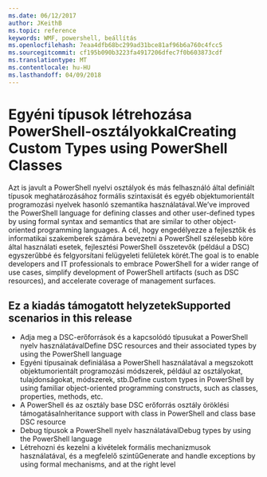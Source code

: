 ```yaml
---
ms.date: 06/12/2017
author: JKeithB
ms.topic: reference
keywords: WMF, powershell, beállítás
ms.openlocfilehash: 7eaa4dfb68bc299ad31bce81af96b6a760c4fcc5
ms.sourcegitcommit: cf195b090b3223fa4917206dfec7f0b603873cdf
ms.translationtype: MT
ms.contentlocale: hu-HU
ms.lasthandoff: 04/09/2018
---
```

# <a name="creating-custom-types-using-powershell-classes"></a><span data-ttu-id="4bdfc-102">Egyéni típusok létrehozása PowerShell-osztályokkal</span><span class="sxs-lookup"><span data-stu-id="4bdfc-102">Creating Custom Types using PowerShell Classes</span></span>

<span data-ttu-id="4bdfc-103">Azt is javult a PowerShell nyelvi osztályok és más felhasználó által definiált típusok meghatározásához formális szintaxisát és egyéb objektumorientált programozási nyelvek hasonló szemantika használatával.</span><span class="sxs-lookup"><span data-stu-id="4bdfc-103">We’ve improved the PowerShell language for defining classes and other user-defined types by using formal syntax and semantics that are similar to other object-oriented programming languages.</span></span> <span data-ttu-id="4bdfc-104">A cél, hogy engedélyezze a fejlesztők és informatikai szakemberek számára bevezetni a PowerShell szélesebb köre által használati esetek, fejlesztési PowerShell összetevők (például a DSC) egyszerűbbé és felgyorsítani felügyeleti felületek körét.</span><span class="sxs-lookup"><span data-stu-id="4bdfc-104">The goal is to enable developers and IT professionals to embrace PowerShell for a wider range of use cases, simplify development of PowerShell artifacts (such as DSC resources), and accelerate coverage of management surfaces.</span></span>

## <a name="supported-scenarios-in-this-release"></a><span data-ttu-id="4bdfc-105">Ez a kiadás támogatott helyzetek</span><span class="sxs-lookup"><span data-stu-id="4bdfc-105">Supported scenarios in this release</span></span>

-   <span data-ttu-id="4bdfc-106">Adja meg a DSC-erőforrások és a kapcsolódó típusukat a PowerShell nyelv használatával</span><span class="sxs-lookup"><span data-stu-id="4bdfc-106">Define DSC resources and their associated types by using the PowerShell language</span></span>
-   <span data-ttu-id="4bdfc-107">Egyéni típusainak definiálása a PowerShell használatával a megszokott objektumorientált programozási módszerek, például az osztályokat, tulajdonságokat, módszerek, stb.</span><span class="sxs-lookup"><span data-stu-id="4bdfc-107">Define custom types in PowerShell by using familiar object-oriented programming constructs, such as classes, properties, methods, etc.</span></span>
-   <span data-ttu-id="4bdfc-108">A PowerShell és az osztály base DSC erőforrás osztály öröklési támogatása</span><span class="sxs-lookup"><span data-stu-id="4bdfc-108">Inheritance support with class in PowerShell and class base DSC resource</span></span>
-   <span data-ttu-id="4bdfc-109">Debug típusok a PowerShell nyelv használatával</span><span class="sxs-lookup"><span data-stu-id="4bdfc-109">Debug types by using the PowerShell language</span></span>
-   <span data-ttu-id="4bdfc-110">Létrehozni és kezelni a kivételek formális mechanizmusok használatával, és a megfelelő szintű</span><span class="sxs-lookup"><span data-stu-id="4bdfc-110">Generate and handle exceptions by using formal mechanisms, and at the right level</span></span>